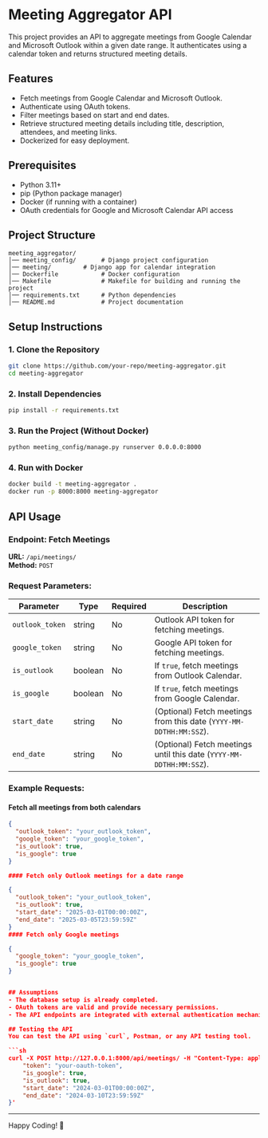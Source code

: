 # Meeting Aggregator API

This project provides an API to aggregate meetings from Google Calendar and Microsoft Outlook within a given date range. It authenticates using a calendar token and returns structured meeting details.

## Features
- Fetch meetings from Google Calendar and Microsoft Outlook.
- Authenticate using OAuth tokens.
- Filter meetings based on start and end dates.
- Retrieve structured meeting details including title, description, attendees, and meeting links.
- Dockerized for easy deployment.

## Prerequisites
- Python 3.11+
- pip (Python package manager)
- Docker (if running with a container)
- OAuth credentials for Google and Microsoft Calendar API access

## Project Structure
```
meeting_aggregator/
│── meeting_config/       # Django project configuration
│── meeting/         # Django app for calendar integration
│── Dockerfile            # Docker configuration
│── Makefile              # Makefile for building and running the project
│── requirements.txt      # Python dependencies
│── README.md             # Project documentation
```

## Setup Instructions

### 1. Clone the Repository
```sh
git clone https://github.com/your-repo/meeting-aggregator.git
cd meeting-aggregator
```

### 2. Install Dependencies
```sh
pip install -r requirements.txt
```

### 3. Run the Project (Without Docker)
```sh
python meeting_config/manage.py runserver 0.0.0.0:8000
```

### 4. Run with Docker
```sh
docker build -t meeting-aggregator .
docker run -p 8000:8000 meeting-aggregator
```

## API Usage

### Endpoint: Fetch Meetings
**URL:** `/api/meetings/`  
**Method:** `POST`  

### Request Parameters:
| Parameter       | Type    | Required | Description |
|---------------|--------|----------|-------------|
| `outlook_token` | string  | No  | Outlook API token for fetching meetings. |
| `google_token`  | string  | No  | Google API token for fetching meetings. |
| `is_outlook`    | boolean | No  | If `true`, fetch meetings from Outlook Calendar. |
| `is_google`     | boolean | No  | If `true`, fetch meetings from Google Calendar. |
| `start_date`    | string  | No  | (Optional) Fetch meetings from this date (`YYYY-MM-DDTHH:MM:SSZ`). |
| `end_date`      | string  | No  | (Optional) Fetch meetings until this date (`YYYY-MM-DDTHH:MM:SSZ`). |

### Example Requests:

#### Fetch all meetings from both calendars
```json
{
  "outlook_token": "your_outlook_token",
  "google_token": "your_google_token",
  "is_outlook": true,
  "is_google": true
}

#### Fetch only Outlook meetings for a date range

{
  "outlook_token": "your_outlook_token",
  "is_outlook": true,
  "start_date": "2025-03-01T00:00:00Z",
  "end_date": "2025-03-05T23:59:59Z"
}
#### Fetch only Google meetings

{
  "google_token": "your_google_token",
  "is_google": true
}


## Assumptions
- The database setup is already completed.
- OAuth tokens are valid and provide necessary permissions.
- The API endpoints are integrated with external authentication mechanisms.

## Testing the API
You can test the API using `curl`, Postman, or any API testing tool.

```sh
curl -X POST http://127.0.0.1:8000/api/meetings/ -H "Content-Type: application/json" -d '{
    "token": "your-oauth-token",
    "is_google": true,
    "is_outlook": true,
    "start_date": "2024-03-01T00:00:00Z",
    "end_date": "2024-03-10T23:59:59Z"
}'
```

---

Happy Coding! 🚀
